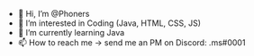 - 👋 Hi, I’m @Phoners
- 👀 I’m interested in Coding (Java, HTML, CSS, JS)
- 🌱 I’m currently learning Java
- 📫 How to reach me -> send me an PM on Discord: .ms#0001

<!---
Aveyn/Aveyn is a ✨ special ✨ repository because its `README.md` (this file) appears on your GitHub profile.
You can click the Preview link to take a look at your changes.
--->
